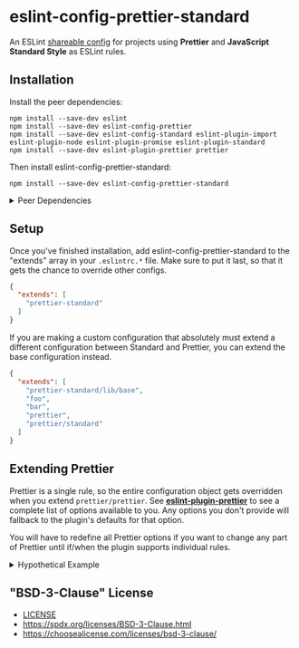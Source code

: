 # eslint-config-prettier-standard

An ESLint [shareable config](http://eslint.org/docs/developer-guide/shareable-configs) for projects using **Prettier** and **JavaScript Standard Style** as ESLint rules.

## Installation

Install the peer dependencies:

```
npm install --save-dev eslint
npm install --save-dev eslint-config-prettier
npm install --save-dev eslint-config-standard eslint-plugin-import eslint-plugin-node eslint-plugin-promise eslint-plugin-standard
npm install --save-dev eslint-plugin-prettier prettier
```

Then install eslint-config-prettier-standard:

```
npm install --save-dev eslint-config-prettier-standard
```

<details>
<summary>Peer Dependencies</summary>

**eslint-config-prettier-standard** has three peer dependencies ([**eslint-config-prettier**](https://github.com/prettier/eslint-config-prettier), [**eslint-config-standard**](https://github.com/standard/eslint-config-standard) and [**eslint-plugin-prettier**](https://github.com/prettier/eslint-plugin-prettier)). Each of which have their own peer dependencies.

| Descendant `peerDependency` | depended upon by         |
| --------------------------- | ------------------------ |
| **eslint**                  | _everything!_            |
| **eslint-plugin-import**    | • eslint-config-standard |
| **eslint-plugin-node**      | • eslint-config-standard |
| **eslint-plugin-promise**   | • eslint-config-standard |
| **eslint-plugin-standard**  | • eslint-config-standard |
| **prettier**                | • eslint-plugin-prettier |

</details>

## Setup

Once you've finished installation, add eslint-config-prettier-standard to the "extends" array in your `.eslintrc.*` file. Make sure to put it last, so that it gets the chance to override other configs.


```json
{
  "extends": [
    "prettier-standard"
  ]
}
```

If you are making a custom configuration that absolutely must extend a different configuration between Standard and Prettier, you can extend the base configuration instead.

```json
{
  "extends": [
    "prettier-standard/lib/base",
    "foo",
    "bar",
    "prettier",
    "prettier/standard"
  ]
}
```

## Extending Prettier

Prettier is a single rule, so the entire configuration object gets overridden when you extend `prettier/prettier`. See [**eslint-plugin-prettier**](https://github.com/prettier/eslint-plugin-prettier) to see a complete list of options available to you. Any options you don't provide will fallback to the plugin's defaults for that option.

You will have to redefine all Prettier options if you want to change any part of Prettier until if/when the plugin supports individual rules.

<details>
<summary>Hypothetical Example</summary>

If the plugin were to support multiple rules in the future, they might look like this:

-   `prettier/bracketSpacing`
-   `prettier/jsxBracketSameLine`
-   `prettier/printWidth`
-   `prettier/semi`
-   `prettier/singleQuote`
-   `prettier/tabWidth`
-   `prettier/trailingComma`
-   `prettier/useTabs`

</details>

## "BSD-3-Clause" License

-   [LICENSE](LICENSE)
-   <https://spdx.org/licenses/BSD-3-Clause.html>
-   <https://choosealicense.com/licenses/bsd-3-clause/>
